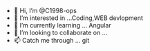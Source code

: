 - 👋 Hi, I’m @C1998-ops
- 👀 I’m interested in ...Coding,WEB devlopment
- 🌱 I’m currently learning ... Angular
- 💞️ I’m looking to collaborate on ... 
- 📫 Catch me through ... git

<!---
C1998-ops/C1998-ops is a ✨ special ✨ repository because its `README.md` (this file) appears on your GitHub profile.
You can click the Preview link to take a look at your changes.
--->
